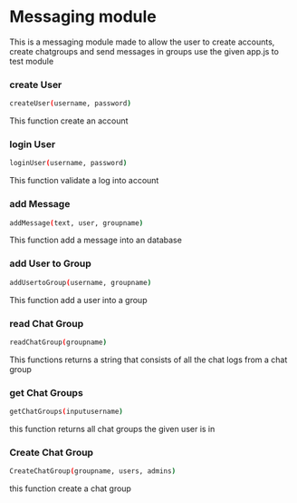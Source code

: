 # Messaging module

This is a messaging module made to allow the user to create accounts, create chatgroups and send messages in groups
use the given app.js to test module
### create User
```bash
createUser(username, password)
```
  This function create an account
### login User
```bash
loginUser(username, password)
```
 This function validate a log into account
### add Message
```bash
addMessage(text, user, groupname)
```
 This function add a message into an database 

### add User to Group 
```bash
addUsertoGroup(username, groupname)
```
This function add a user into a group

### read Chat Group
```bash
readChatGroup(groupname)
```
This functions returns a string that consists of all the chat logs from a chat group  
### get Chat Groups
```bash
getChatGroups(inputusername)
```
this function returns all chat groups the given user is in
### Create Chat Group
```bash
CreateChatGroup(groupname, users, admins)
```
this function create a chat group

